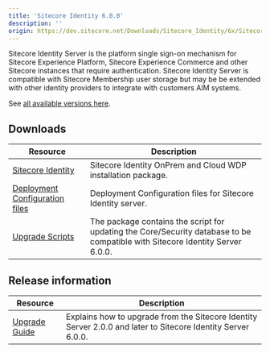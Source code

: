 ```yaml
---
title: 'Sitecore Identity 6.0.0'
description: ''
origin: https://dev.sitecore.net/Downloads/Sitecore_Identity/6x/Sitecore_Identity_600
---
```


Sitecore Identity Server is the platform single sign-on mechanism for Sitecore Experience Platform, Sitecore Experience Commerce and other Sitecore instances that require authentication.
Sitecore Identity Server is compatible with Sitecore Membership user storage but may be be extended with other identity providers to integrate with customers AIM systems.

See [all available versions here](/downloads/Sitecore_Identity).

## Downloads

| Resource                                                                                                                                                                                       | Description                                                                                                                   |
| ---------------------------------------------------------------------------------------------------------------------------------------------------------------------------------------------- | ----------------------------------------------------------------------------------------------------------------------------- |
| [Sitecore Identity](https://scdp.blob.core.windows.net/downloads/Sitecore%20Identity/6x/Sitecore%20Identity%20600/Secure/Sitecore.IdentityServer.6.0.0-r00301.scwdp.zip)                       | Sitecore Identity OnPrem and Cloud WDP installation package.                                                                  |
| [Deployment Configuration files](https://scdp.blob.core.windows.net/downloads/Sitecore%20Identity/6x/Sitecore%20Identity%20600/Secure/IdentityServer%20Deployment%20Configuration%206.0.0.zip) | Deployment Configuration files for Sitecore Identity server.                                                                  |
| [Upgrade Scripts](https://scdp.blob.core.windows.net/downloads/Sitecore%20Identity/6x/Sitecore%20Identity%20600/Secure/Sitecore.IdentityServer.UpgradeScripts.6.0.0.zip)                       | The package contains the script for updating the Core/Security database to be compatible with Sitecore Identity Server 6.0.0. |

## Release information

| Resource                                                                                                                                                                  | Description                                                                                                  |
| ------------------------------------------------------------------------------------------------------------------------------------------------------------------------- | ------------------------------------------------------------------------------------------------------------ |
| [Upgrade Guide](https://scdp.blob.core.windows.net/downloads/Sitecore%20Identity/6x/Sitecore%20Identity%20600/Secure/Sitecore-Identity-Server-6.0.0-Upgrade-Guide-en.pdf) | Explains how to upgrade from the Sitecore Identity Server 2.0.0 and later to Sitecore Identity Server 6.0.0. |
